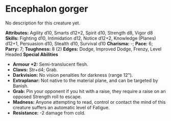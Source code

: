 # Encephalon gorger

No description for this creature yet.

**Attributes:** Agility d10, Smarts d12+2, Spirit d10, Strength d8,
Vigor d8
**Skills:** Fighting d10, Intimidation d12, Notice d12+2, Knowledge
(Planes) d12+1, Persuasion d10, Stealth d10, Survival d10
**Charisma:** -; **Pace:** 6; **Parry:** 7; **Toughness:** 8 (2)
**Edges:** Dodge, Improved Dodge, Frenzy, Level Headed
**Special Abilities**

- **Armour +2:** Semi-translucent flesh.
- **Claws:** Str+d4; Grab.
- **Darkvision:** No vision penalties for darkness (range 12").
- **Extraplanar:** Not native to the material plane, and can be targeted
by Banish.
- **Grab:** Pin your opponent if you hit with a raise, they require a
raise on an opposed Strength roll to escape.
- **Madness:** Anyone attempting to read, control or contact the mind of
this creature suffers an automatic level of Fatigue.
- **Resistance:** -2 damage from cold.

